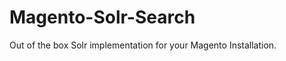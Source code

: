 Magento-Solr-Search
===================

Out of the box Solr implementation for your Magento Installation.